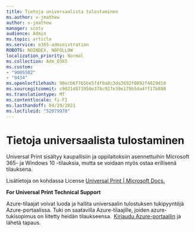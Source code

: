 ```yaml
---
title: Tietoja universaalista tulostaminen
ms.author: v-jmathew
author: v-jmathew
manager: scotv
audience: Admin
ms.topic: article
ms.service: o365-administration
ROBOTS: NOINDEX, NOFOLLOW
localization_priority: Normal
ms.collection: Adm_O365
ms.custom:
- "9005502"
- "9434"
ms.openlocfilehash: 90ecb6f7656e5f4f0a8c3da3692f0892f4829d10
ms.sourcegitcommit: c9021d873950e378c927e39e179b5da4ff17b880
ms.translationtype: MT
ms.contentlocale: fi-FI
ms.lasthandoff: 04/29/2021
ms.locfileid: "52079978"
---
```

# <a name="about-universal-print"></a>Tietoja universaalista tulostaminen

Universal Print sisältyy kaupallisiin ja oppilaitoksiin asennettuihin Microsoft 365- ja Windows 10 -tilauksia, mutta se voidaan myös ostaa erillisenä tilauksena.

Lisätietoja on kohdassa License [Universal Print | Microsoft Docs.](https://docs.microsoft.com/universal-print/fundamentals/universal-print-license)

**For Universal Print Technical Support**

Azure-tilaajat voivat luoda ja hallita universaalin tulostuksen tukipyyntöjä Azure-portaalissa. Tuki on saatavilla Azure-tilaajille, joiden azure-tukisopimus on liitetty heidän tilaukseensa.  [Kirjaudu Azure-portaaliin](https://ms.portal.azure.com/#blade/Microsoft_Azure_Support/HelpAndSupportBlade/newsupportrequest) ja lähetä tapaus.